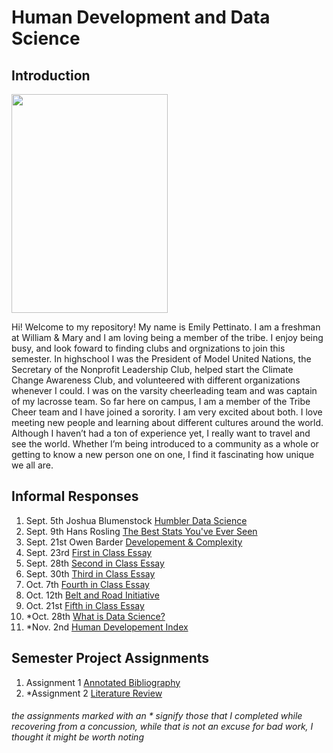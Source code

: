 # Human Development and Data Science
## Introduction
<img src="https://user-images.githubusercontent.com/89988142/133652024-2420e019-eb34-412c-96e2-6c56bffc0c50.jpeg" width="250" height="350">

Hi! Welcome to my repository! My name is Emily Pettinato. I am a freshman at William & Mary and  I am loving being a member of the tribe. I enjoy being busy, and look foward to finding clubs and orgnizations to join this semester. In highschool I was the President of Model United Nations, the Secretary of the Nonprofit Leadership Club, helped start the Climate Change Awareness Club, and volunteered with different organizations whenever I could. I was on the varsity cheerleading team and was captain of my lacrosse team. So far here on campus, I am a member of the Tribe Cheer team and I have joined a sorority. I am very excited about both. I love meeting new people and learning about different cultures around the world. Although I haven’t had a ton of experience yet, I really want to travel and see the world. Whether I’m being introduced to a community as a whole or getting to know a new person one on one, I find it fascinating how unique we all are.

## Informal Responses

1. Sept. 5th Joshua Blumenstock [Humbler Data Science](blumenstock.md)
2. Sept. 9th Hans Rosling [The Best Stats You've Ever Seen](rosling.md)
3. Sept. 21st Owen Barder [Developement & Complexity](barder.md)
4. Sept. 23rd [First in Class Essay](classone.md)
5. Sept. 28th [Second in Class Essay](classtwo.md)
6. Sept. 30th [Third in Class Essay](classthree.md)
7. Oct. 7th [Fourth in Class Essay](classfour.md)
8. Oct. 12th [Belt and Road Initiative](bri.md)
9. Oct. 21st [Fifth in Class Essay](classfive.md)
10. *Oct. 28th [What is Data Science?](whatis.md)
11. *Nov. 2nd [Human Developement Index](hdi.md)


## Semester Project Assignments

1. Assignment 1 [Annotated Bibliography](bibliography.md)
2. *Assignment 2 [Literature Review](litreview.md)


###### the assignments marked with an * signify those that I completed while recovering from a concussion, while that is not an excuse for bad work, I thought it might be worth noting  
